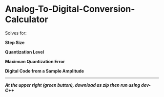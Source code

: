 # Analog-To-Digital-Conversion-Calculator

Solves for:

**Step Size**

**Quantization Level**

**Maximum Quantization Error**

**Digital Code from a Sample Amplitude**

- - - -

***At the upper right (green button), download as zip then run using dev-C++***
